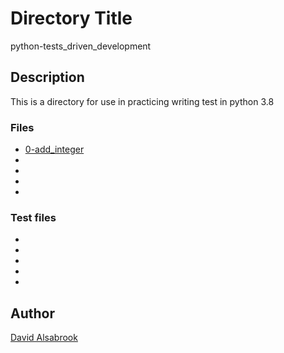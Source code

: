 # Directory Title

python-tests_driven_development

## Description

This is a directory for use in practicing writing test in python 3.8

### Files

* [0-add_integer](0-add_integer.py)
* 
* 
* 
* 

### Test files

* 
* 
* 
* 
* 

## Author

[David Alsabrook](https://github.com/DAlsabrook)
